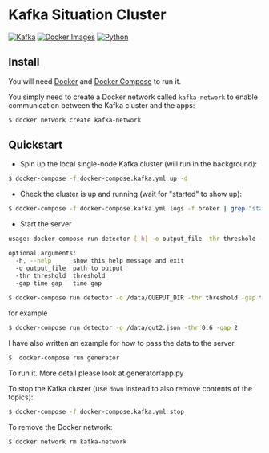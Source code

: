 # Kafka Situation Cluster

[![Kafka](https://img.shields.io/badge/streaming_platform-kafka-black.svg?style=flat-square)](https://kafka.apache.org)
[![Docker Images](https://img.shields.io/badge/docker_images-confluent-orange.svg?style=flat-square)](https://github.com/confluentinc/cp-docker-images)
[![Python](https://img.shields.io/badge/python-3.5+-blue.svg?style=flat-square)](https://www.python.org)


## Install

You will need [Docker](https://docs.docker.com/install/) and [Docker Compose](https://docs.docker.com/compose/) to run it.

You simply need to create a Docker network called `kafka-network` to enable communication between the Kafka cluster and the apps:

```bash
$ docker network create kafka-network
```


## Quickstart

- Spin up the local single-node Kafka cluster (will run in the background):

```bash
$ docker-compose -f docker-compose.kafka.yml up -d
```

- Check the cluster is up and running (wait for "started" to show up):

```bash
$ docker-compose -f docker-compose.kafka.yml logs -f broker | grep "started"
```

- Start the server 
```bash
usage: docker-compose run detector [-h] -o output_file -thr threshold -gap time gap

optional arguments:
  -h, --help      show this help message and exit
  -o output_file  path to output
  -thr threshold  threshold
  -gap time gap   time gap
  
$ docker-compose run detector -o /data/OUEPUT_DIR -thr threshold -gap time gap
```
for example

```bash 
$ docker-compose run detector -o /data/out2.json -thr 0.6 -gap 2
```

I have also written an example for how to pass the data to the server.
```bash 
$  docker-compose run generator
```
To run it. More detail please look at generator/app.py 

To stop the Kafka cluster (use `down`  instead to also remove contents of the topics):

```bash
$ docker-compose -f docker-compose.kafka.yml stop
```

To remove the Docker network:

```bash
$ docker network rm kafka-network
```
